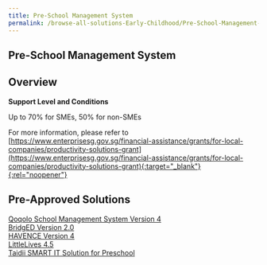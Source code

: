 ```yaml
---
title: Pre-School Management System
permalink: /browse-all-solutions-Early-Childhood/Pre-School-Management-System
---
```


## Pre-School Management System
## Overview

**Support Level and Conditions**

Up to 70% for SMEs, 50% for non-SMEs

For more information, please refer to
[https://www.enterprisesg.gov.sg/financial-assistance/grants/for-local-companies/productivity-solutions-grant](https://www.enterprisesg.gov.sg/financial-assistance/grants/for-local-companies/productivity-solutions-grant){:target="_blank"}{:rel="noopener"}

## Pre-Approved Solutions

<a href='/productivity-solutions-grant/solutionrepo/solution2432' target='_blank'>Qoqolo School Management System Version 4</a><br>
<a href='/productivity-solutions-grant/solutionrepo/solution2437' target='_blank'>BridgED Version 2.0</a><br>
<a href='/productivity-solutions-grant/solutionrepo/solution2442' target='_blank'>HAVENCE Version 4</a><br>
<a href='/productivity-solutions-grant/solutionrepo/solution2447' target='_blank'>LittleLives 4.5</a><br>
<a href='/productivity-solutions-grant/solutionrepo/solution2452' target='_blank'>Taidii SMART IT Solution for Preschool</a><br>
